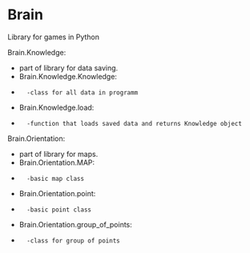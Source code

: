 Brain
=====
Library for games in Python  

Brain.Knowledge:  
-	part of library for data saving.  
-	Brain.Knowledge.Knowledge:  
*		-class for all data in programm  
-	Brain.Knowledge.load:  
*		-function that loads saved data and returns Knowledge object  

Brain.Orientation:  
-	part of library for maps.  
-	Brain.Orientation.MAP:  
*		-basic map class  
-	Brain.Orientation.point:  
*		-basic point class  
-	Brain.Orientation.group_of_points:  
*		-class for group of points  
